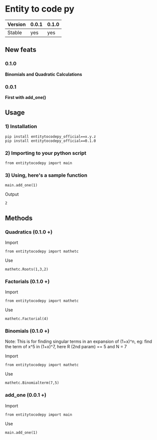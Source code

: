 <h1>Entity to code py</h1>


Version | 0.0.1 | 0.1.0  
--- | --- | --- 
Stable | yes | yes 


<h2>New feats</h2>
<h3>0.1.0 </h3>
<p><b>Binomials and Quadratic Calculations</b></p>
<h3>0.0.1 </h3>
<p><b>First with add_one()</b></p>

<h2>Usage</h2>
<h3>1) Installation</h3>

    pip install entitytocodepy_official==x.y.z
    pip install entitytocodepy_official==0.1.0


<h3>2) Importing to your python script</h3>

    from entitytocodepy import main

<h3>3) Using, here's a sample function</h3>

    main.add_one(1)

Output

    2

<h2>Methods</h2>
<h3>Quadratics (0.1.0 +)</h3>

Import

    from entitytocodepy import mathetc
Use

    mathetc.Roots(1,3,2)


<h3>Factorials (0.1.0 +)</h3>

Import

    from entitytocodepy import mathetc
Use

    mathetc.Factorial(4)


<h3>Binomials  (0.1.0 +)</h3>

Note: This is for finding singular terms in an expansion of (1+x)^n, eg: find the term of x^5 in (1+x)^7, here R (2nd param) == 5 and N = 7

Import

    from entitytocodepy import mathetc
Use

    mathetc.Binomialterm(7,5)

<h3>add_one (0.0.1 +)</h3>

Import

    from entitytocodepy import main
Use

    main.add_one(1)
